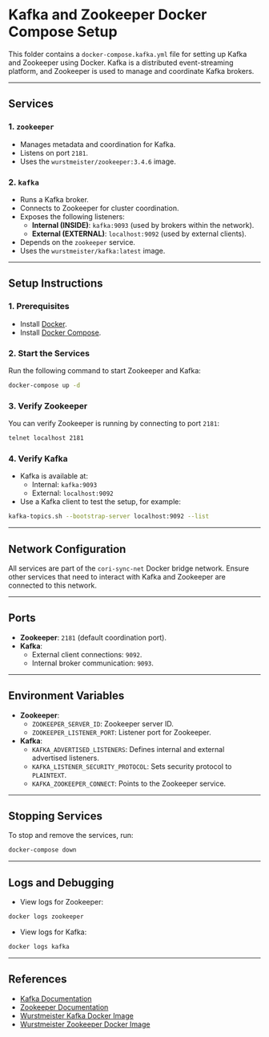# Kafka and Zookeeper Docker Compose Setup

This folder contains a `docker-compose.kafka.yml` file for setting up Kafka and Zookeeper using Docker. Kafka is a distributed event-streaming platform, and Zookeeper is used to manage and coordinate Kafka brokers.

---

## **Services**

### 1. **`zookeeper`**
- Manages metadata and coordination for Kafka.
- Listens on port `2181`.
- Uses the `wurstmeister/zookeeper:3.4.6` image.

### 2. **`kafka`**
- Runs a Kafka broker.
- Connects to Zookeeper for cluster coordination.
- Exposes the following listeners:
  - **Internal (INSIDE)**: `kafka:9093` (used by brokers within the network).
  - **External (EXTERNAL)**: `localhost:9092` (used by external clients).
- Depends on the `zookeeper` service.
- Uses the `wurstmeister/kafka:latest` image.

---

## **Setup Instructions**

### 1. **Prerequisites**
- Install [Docker](https://www.docker.com/products/docker-desktop).
- Install [Docker Compose](https://docs.docker.com/compose/install/).

### 2. **Start the Services**
Run the following command to start Zookeeper and Kafka:
```bash
docker-compose up -d
```

### 3. **Verify Zookeeper**
You can verify Zookeeper is running by connecting to port `2181`:
```bash
telnet localhost 2181
```

### 4. **Verify Kafka**
- Kafka is available at:
  - Internal: `kafka:9093`
  - External: `localhost:9092`
- Use a Kafka client to test the setup, for example:
```bash
kafka-topics.sh --bootstrap-server localhost:9092 --list
```

---

## **Network Configuration**

All services are part of the `cori-sync-net` Docker bridge network. Ensure other services that need to interact with Kafka and Zookeeper are connected to this network.

---

## **Ports**

- **Zookeeper**: `2181` (default coordination port).
- **Kafka**:
  - External client connections: `9092`.
  - Internal broker communication: `9093`.

---

## **Environment Variables**

- **Zookeeper**:
  - `ZOOKEEPER_SERVER_ID`: Zookeeper server ID.
  - `ZOOKEEPER_LISTENER_PORT`: Listener port for Zookeeper.
- **Kafka**:
  - `KAFKA_ADVERTISED_LISTENERS`: Defines internal and external advertised listeners.
  - `KAFKA_LISTENER_SECURITY_PROTOCOL`: Sets security protocol to `PLAINTEXT`.
  - `KAFKA_ZOOKEEPER_CONNECT`: Points to the Zookeeper service.

---

## **Stopping Services**
To stop and remove the services, run:
```bash
docker-compose down
```

---

## **Logs and Debugging**
- View logs for Zookeeper:
```bash
docker logs zookeeper
```
- View logs for Kafka:
```bash
docker logs kafka
```

---

## **References**

- [Kafka Documentation](https://kafka.apache.org/documentation/)
- [Zookeeper Documentation](https://zookeeper.apache.org/)
- [Wurstmeister Kafka Docker Image](https://hub.docker.com/r/wurstmeister/kafka/)
- [Wurstmeister Zookeeper Docker Image](https://hub.docker.com/r/wurstmeister/zookeeper/)